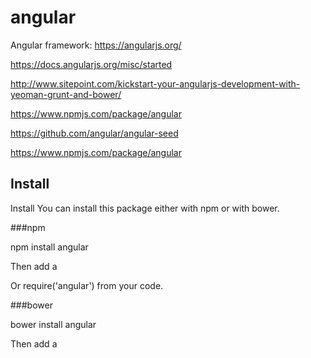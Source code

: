 # angular
Angular framework: https://angularjs.org/

https://docs.angularjs.org/misc/started

http://www.sitepoint.com/kickstart-your-angularjs-development-with-yeoman-grunt-and-bower/

https://www.npmjs.com/package/angular

https://github.com/angular/angular-seed

https://www.npmjs.com/package/angular

## Install

Install
You can install this package either with npm or with bower.

###npm

npm install angular

Then add a <script> to your index.html:

<script src="/node_modules/angular/angular.js"></script>

Or require('angular') from your code.

###bower

bower install angular

Then add a <script> to your index.html:

<script src="/bower_components/angular/angular.js"></script>


